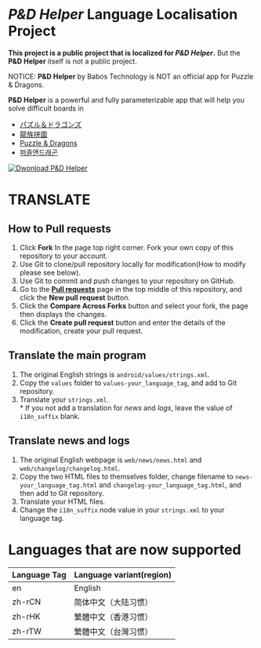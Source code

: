 ﻿*P&D Helper* Language Localisation Project
======
**This project is a public project that is localized for *P&D Helper*.** But the **P&D Helper** itself is not a public project.

NOTICE: **P&D Helper** by Babos Technology is NOT an official app for Puzzle & Dragons.

**P&D Helper** is a powerful and fully parameterizable app that will help you solve difficult boards in 
* [パズル＆ドラゴンズ](http://pad.gungho.jp)
* [龍族拼圖](https://pad.gungho.jp/hktw/pad/)
* [Puzzle & Dragons](https://www.puzzleanddragons.us/)
* [퍼즐앤드래곤](https://pad.neocyon.com/W/)

[![Dwonload P&D Helper](https://play.google.com/intl/en_us/badges/images/generic/en-play-badge.png)](https://play.google.com/store/apps/details?id=com.lt.padhelper)

# TRANSLATE
## How to **Pull requests**
1. Click **Fork** In the page top right corner. Fork your own copy of this repository to your account.
1. Use Git to clone/pull repository locally for modification(How to modify please see below).
1. Use Git to commit and push changes to your repository on GitHub.
1. Go to the **[Pull requests](//github.com/puzzled-dragon/pad-helper/pulls)** page in the top middle of this repository, and click the **New pull request** button.
1. Click the **Compare Across Forks** button and select your fork, the page then displays the changes.
1. Click the **Create pull request** button and enter the details of the modification, create your pull request.
## Translate the main program
1. The original English strings is `android/values/strings.xml`.
1. Copy the `values` folder to `values-your_language_tag`, and add to Git repository.
1. Translate your `strings.xml`.  
  \* If you not add a translation for *news* and *logs*, leave the value of `i18n_suffix` blank.
## Translate news and logs
1. The original English webpage is `web/news/news.html` and `web/changelog/changelog.html`.
1. Copy the two HTML files to themselves folder, change filename to `news-your_language_tag.html` and `changelog-your_language_tag.html`, and then add to Git repository.
1. Translate your HTML files.
1. Change the `i18n_suffix` node value in your `strings.xml` to your language tag.
# Languages that are now supported
| Language Tag | Language variant(region) |
| --- | --- |
| en | English |
| zh-rCN | 简体中文（大陆习惯） |
| zh-rHK | 繁體中文（香港习惯） |
| zh-rTW | 繁體中文（台灣习惯） |
